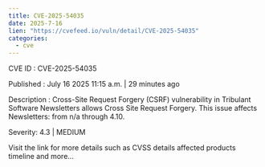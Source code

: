 ```yaml
--- 
title: CVE-2025-54035
date: 2025-7-16
lien: "https://cvefeed.io/vuln/detail/CVE-2025-54035"
categories:
  - cve
---
```


CVE ID : CVE-2025-54035

Published :  July 16
2025
11:15 a.m. | 29 minutes ago

Description : Cross-Site Request Forgery (CSRF) vulnerability in Tribulant Software Newsletters allows Cross Site Request Forgery. This issue affects Newsletters: from n/a through 4.10.

Severity: 4.3 | MEDIUM

Visit the link for more details
such as CVSS details
affected products
timeline
and more...
